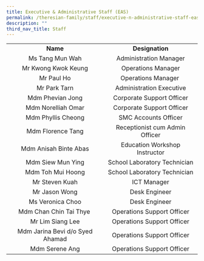 ```yaml
---
title: Executive & Administrative Staff (EAS)
permalink: /theresian-family/staff/executive-n-administrative-staff-eas/
description: ""
third_nav_title: Staff
---
```

<table border="0" width="492" cellspacing="0" cellpadding="0"><colgroup><col width="252" /><col width="240" /></colgroup>
<tbody>
<tr>
<td style="text-align: center;" width="252" height="26"><strong>Name</strong></td>
<td style="text-align: center;" width="240"><strong>Designation</strong></td>
</tr>
<tr>
<td style="text-align: center;" width="252" height="26">Ms Tang Mun Wah</td>
<td style="text-align: center;" width="240">Administration Manager</td>
</tr>
<tr>
<td style="text-align: center;" width="252" height="26">Mr Kwong Kwok Keung</td>
<td style="text-align: center;" width="240">Operations Manager</td>
</tr>
<tr>
<td style="text-align: center;">Mr Paul Ho</td>
<td style="text-align: center;">Operations Manager&nbsp;</td>
</tr>
<tr>
<td style="text-align: center;">Mr Park Tarn</td>
<td style="text-align: center;">Administration Executive</td>
</tr>
<tr>
<td style="text-align: center;" width="252" height="26">Mdm Phevian Jong</td>
<td style="text-align: center;" width="240">Corporate Support Officer</td>
</tr>
<tr>
<td style="text-align: center;" width="252" height="26">Mdm Norelliah Omar</td>
<td style="text-align: center;" width="240">Corporate Support Officer</td>
</tr>
<tr>
<td style="text-align: center;" width="252" height="26">Mdm Phyllis Cheong</td>
<td style="text-align: center;" width="240">SMC Accounts Officer</td>
</tr>
<tr>
<td style="text-align: center;" width="252" height="26">Mdm Florence Tang</td>
<td style="text-align: center;" width="240">Receptionist cum Admin Officer</td>
</tr>
<tr>
<td style="text-align: center;" width="252" height="26">Mdm Anisah Binte Abas</td>
<td style="text-align: center;" width="240">Education Workshop Instructor</td>
</tr>
<tr>
<td style="text-align: center;">Mdm Siew Mun Ying</td>
<td style="text-align: center;">School Laboratory Technician</td>
</tr>
<tr>
<td style="text-align: center;">Mdm Toh Mui Hoong</td>
<td style="text-align: center;">School Laboratory Technician</td>
</tr>
<tr>
<td style="text-align: center;">Mr Steven Kuah</td>
<td style="text-align: center;">ICT Manager</td>
</tr>
<tr>
<td style="text-align: center;">Mr Jason Wong</td>
<td style="text-align: center;">Desk Engineer</td>
</tr>
<tr>
<td style="text-align: center;">Ms Veronica Choo</td>
<td style="text-align: center;">Desk Engineer</td>
</tr>
<tr>
<td style="text-align: center;">Mdm Chan Chin Tai Thye&nbsp;</td>
<td style="text-align: center;">Operations Support Officer</td>
</tr>
<tr>
<td style="text-align: center;">Mr Lim Siang Lee</td>
<td style="text-align: center;">Operations Support Officer</td>
</tr>
<tr>
<td style="text-align: center;" width="252" height="26">Mdm Jarina Bevi d/o Syed Ahamad</td>
<td style="text-align: center;" width="240">Operations Support Officer</td>
</tr>
<tr>
<td style="text-align: center;">Mdm Serene Ang</td>
<td style="text-align: center;">Operations Support Officer</td>
</tr>
</tbody>
</table>